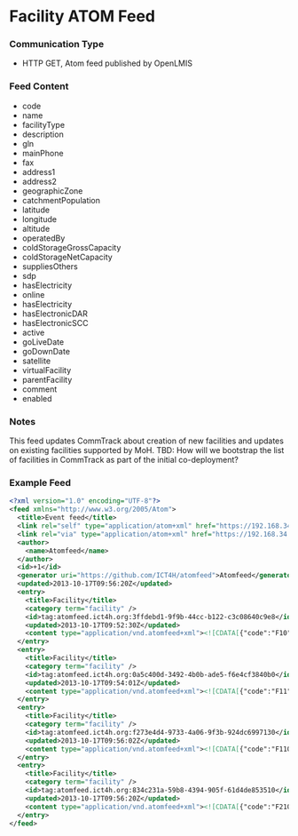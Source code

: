 # Facility ATOM Feed

### Communication Type

- HTTP GET, Atom feed published by OpenLMIS

### Feed Content

- code
- name
- facilityType
- description
- gln
- mainPhone
- fax
- address1
- address2
- geographicZone
- catchmentPopulation
- latitude
- longitude
- altitude
- operatedBy
- coldStorageGrossCapacity
- coldStorageNetCapacity
- suppliesOthers
- sdp
- hasElectricity
- online
- hasElectricity
- hasElectronicDAR
- hasElectronicSCC
- active
- goLiveDate
- goDownDate
- satellite
- virtualFacility
- parentFacility
- comment
- enabled

### Notes

This feed updates CommTrack about creation of new facilities and updates on existing facilities supported by MoH.
TBD: How will we bootstrap the list of facilities in CommTrack as part of the initial co-deployment?  

### Example Feed
```xml
<?xml version="1.0" encoding="UTF-8"?>
<feed xmlns="http://www.w3.org/2005/Atom">
  <title>Event feed</title>
  <link rel="self" type="application/atom+xml" href="https://192.168.34.2/feeds/facility/recent" />
  <link rel="via" type="application/atom+xml" href="https://192.168.34.2/feeds/facility/1" />
  <author>
    <name>Atomfeed</name>
  </author>
  <id>+1</id>
  <generator uri="https://github.com/ICT4H/atomfeed">Atomfeed</generator>
  <updated>2013-10-17T09:56:20Z</updated>
  <entry>
    <title>Facility</title>
    <category term="facility" />
    <id>tag:atomfeed.ict4h.org:3ffdebd1-9f9b-44cc-b122-c3c08640c9e8</id>
    <updated>2013-10-17T09:52:30Z</updated>
    <content type="application/vnd.atomfeed+xml"><![CDATA[{"code":"F10","name":"Village Dispensary","description":"IT department","mainPhone":"9876234981","fax":"fax","address1":"A","address2":"B","geographicZone":"District1","facilityType":"Warehouse","catchmentPopulation":333,"latitude":22.1,"longitude":1.2,"altitude":3.3,"operatedBy":"FBO","coldStorageGrossCapacity":9.9,"coldStorageNetCapacity":6.6,"suppliesOthers":true,"sdp":true,"hasElectricity":true,"online":true,"hasElectronicSCC":true,"hasElectronicDAR":true,"active":true,"goLiveDate":1352572200000,"goDownDate":1352572200000,"satellite":false,"comment":"fc","enabled":true,"virtualFacility":false,"gln":"G7645"}]]></content>
  </entry>
  <entry>
    <title>Facility</title>
    <category term="facility" />
    <id>tag:atomfeed.ict4h.org:0a5c400d-3492-4b0b-ade5-f6e4cf3840b0</id>
    <updated>2013-10-17T09:54:01Z</updated>
    <content type="application/vnd.atomfeed+xml"><![CDATA[{"code":"F11","name":"Central Hospital","description":"IT department","mainPhone":"9876234981","fax":"fax","address1":"A","address2":"B","geographicZone":"Ngorongoro","facilityType":"Lvl3 Hospital","catchmentPopulation":333,"latitude":22.3,"longitude":1.2,"altitude":3.3,"operatedBy":"Private","coldStorageGrossCapacity":9.9,"coldStorageNetCapacity":6.6,"suppliesOthers":true,"sdp":true,"hasElectricity":true,"online":true,"hasElectronicSCC":true,"hasElectronicDAR":true,"active":true,"goLiveDate":1352572200000,"goDownDate":1352572200000,"satellite":false,"comment":"fc","enabled":true,"virtualFacility":false,"gln":"G7646"}]]></content>
  </entry>
  <entry>
    <title>Facility</title>
    <category term="facility" />
    <id>tag:atomfeed.ict4h.org:f273e4d4-9733-4a06-9f3b-924dc6997130</id>
    <updated>2013-10-17T09:56:02Z</updated>
    <content type="application/vnd.atomfeed+xml"><![CDATA[{"code":"F110","name":"Agent 100","mainPhone":"9988776655","geographicZone":"District1","facilityType":"Warehouse","operatedBy":"FBO","sdp":true,"active":true,"goLiveDate":1382003761775,"parentFacility":"F10","enabled":true,"virtualFacility":true}]]></content>
  </entry>
  <entry>
    <title>Facility</title>
    <category term="facility" />
    <id>tag:atomfeed.ict4h.org:834c231a-59b8-4394-905f-61d4de853510</id>
    <updated>2013-10-17T09:56:20Z</updated>
    <content type="application/vnd.atomfeed+xml"><![CDATA[{"code":"F210","name":"Agent 210","mainPhone":"9911221122","geographicZone":"Ngorongoro","facilityType":"Lvl3 Hospital","operatedBy":"Private","sdp":true,"active":true,"goLiveDate":1382003780521,"parentFacility":"F11","enabled":true,"virtualFacility":true}]]></content>
  </entry>
</feed>

```

